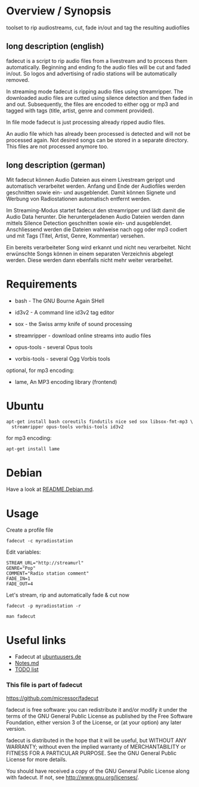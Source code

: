 # Overview / Synopsis

toolset to rip audiostreams, cut, fade in/out and tag the resulting audiofiles

## long description (english)

fadecut is a script to rip audio files from a livestream and to process them 
automatically. Beginning and ending fo the audio files will be cut and faded 
in/out. So logos and advertising of radio stations will be automatically removed.

In streaming mode fadecut is ripping audio files using streamripper. The 
downloaded audio files are cutted using silence detection and then faded in and 
out. Subsequently, the files are encoded to either ogg or mp3 and tagged with 
tags (title, artist, genre and comment provided).

In file mode fadecut is just processing already ripped audio files.

An audio file which has already been processed is detected and will not be 
processed again. Not desired songs can be stored in a separate directory. This 
files are not processed anymore too.

## long description (german)

Mit fadecut können Audio Dateien aus einem Livestream gerippt und automatisch 
verarbeitet werden. Anfang und Ende der Audiofiles werden geschnitten sowie ein-
und ausgeblendet. Damit können Signete und Werbung von Radiostationen automatisch
entfernt werden.

Im Streaming-Modus startet fadecut den streamripper und lädt damit die Audio 
Data herunter. Die heruntergeladenen Audio Dateien werden dann mittels Silence 
Detection geschnitten sowie ein- und ausgeblendet. Anschliessend werden die 
Dateien wahlweise nach ogg oder mp3 codiert und mit Tags (Titel, Artist, Genre, 
Kommentar) versehen. 

Ein bereits verarbeiteter Song wird erkannt und nicht neu verarbeitet. Nicht 
erwünschte Songs können in einem separaten Verzeichnis abgelegt werden. Diese 
werden dann ebenfalls nicht mehr weiter verarbeitet.

# Requirements

* bash - The GNU Bourne Again SHell

* id3v2 - A command line id3v2 tag editor

* sox - the Swiss army knife of sound processing

* streamripper - download online streams into audio files

* opus-tools - several Opus tools

* vorbis-tools - several Ogg Vorbis tools

optional, for mp3 encoding:

* lame, An MP3 encoding library (frontend)

# Ubuntu

	apt-get install bash coreutils findutils nice sed sox libsox-fmt-mp3 \
	  streamripper opus-tools vorbis-tools id3v2

for mp3 encoding:

	apt-get install lame

# Debian

Have a look at [README.Debian.md](https://github.com/fadecut/fadecut/blob/master/README.Debian.md).

# Usage 

Create a profile file

	fadecut -c myradiostation

Edit variables:

	STREAM_URL="http://streamurl"
	GENRE="Pop"
	COMMENT="Radio station comment"
	FADE_IN=1
	FADE_OUT=4

Let's stream, rip and automatically fade & cut now

	fadecut -p myradiostation -r

	man fadecut

# Useful links

* Fadecut at [ubuntuusers.de](http://wiki.ubuntuusers.de/fadecut)
* [Notes.md](https://github.com/micressor/fadecut/blob/master/NOTES.md)
* [TODO list](https://github.com/micressor/fadecut/blob/master/TODO.md)

### This file is part of fadecut

https://github.com/micressor/fadecut

fadecut is free software: you can redistribute it and/or modify
it under the terms of the GNU General Public License as published by
the Free Software Foundation, either version 3 of the License, or
(at your option) any later version.

fadecut is distributed in the hope that it will be useful,
but WITHOUT ANY WARRANTY; without even the implied warranty of
MERCHANTABILITY or FITNESS FOR A PARTICULAR PURPOSE.  See the
GNU General Public License for more details.

You should have received a copy of the GNU General Public License
along with fadecut.  If not, see <http://www.gnu.org/licenses/>.
